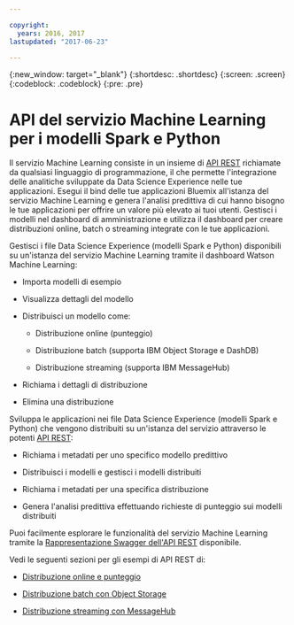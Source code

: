 ```yaml
---

copyright:
  years: 2016, 2017
lastupdated: "2017-06-23"

---
```


{:new_window: target="_blank"}
{:shortdesc: .shortdesc}
{:screen: .screen}
{:codeblock: .codeblock}
{:pre: .pre}

# API del servizio Machine Learning per i modelli Spark e Python


Il servizio Machine Learning  consiste in un insieme di [API REST](https://watson-ml-api.mybluemix.net/) richiamate da
qualsiasi linguaggio di programmazione, il che permette l'integrazione delle analitiche sviluppate da Data Science
Experience nelle tue applicazioni. Esegui il bind delle tue
applicazioni Bluemix all'istanza del servizio Machine Learning e
genera l'analisi predittiva di cui hanno bisogno le tue applicazioni
per offrire un valore più elevato ai tuoi utenti. Gestisci i modelli
nel dashboard di amministrazione e utilizza il dashboard per creare distribuzioni online, batch o streaming
integrate con le tue applicazioni.

Gestisci i file Data Science Experience (modelli Spark e Python)
disponibili su un'istanza del servizio Machine Learning
tramite il dashboard Watson Machine Learning:

*  Importa modelli di esempio

*  Visualizza dettagli del modello

*  Distribuisci un modello come:

   *  Distribuzione online (punteggio)

   *  Distribuzione batch (supporta IBM Object Storage e DashDB)

   *  Distribuzione streaming (supporta IBM MessageHub)

*  Richiama i dettagli di distribuzione

*  Elimina una distribuzione


Sviluppa le applicazioni nei file Data Science Experience
(modelli Spark e Python) che vengono distribuiti su un'istanza del servizio
attraverso le potenti [API REST](https://watson-ml-api.mybluemix.net/):

*  Richiama i metadati per uno specifico modello predittivo

*  Distribuisci i modelli e gestisci i modelli distribuiti

*  Richiama i metadati per una specifica distribuzione

*  Genera l'analisi predittiva effettuando richieste di punteggio sui modelli distribuiti

Puoi facilmente esplorare le funzionalità del servizio Machine Learning
tramite la [Rappresentazione Swagger dell'API REST](https://watson-ml-api.mybluemix.net/) disponibile.

Vedi le
seguenti sezioni per gli esempi di API REST di:

*  [Distribuzione online e punteggio](pm_service_api_spark_online.html)

*  [Distribuzione batch con Object Storage](pm_service_api_spark_batch.html)

*  [Distribuzione streaming con MessageHub](pm_service_api_spark_streaming.html)
